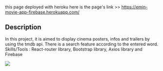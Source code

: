 this page deployed with heroku 
here is the page's link >> https://emin-movie-app-firebase.herokuapp.com/

## Description

In this project, it is aimed to display cinema posters, infos and trailers  by using the tmdb api. There is a search feature according to the entered word. 
Skills/Tools : React-router library, Bootstrap library, Axios library and Firebase 

<img src="images/movie-app.gif">



